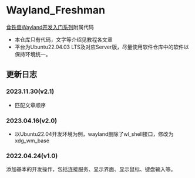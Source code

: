 # Wayland_Freshman

<a href="https://feater.top/wayland/wayland-learning-indexes" target="_blank">食铁兽Wayland开发入门系列</a>附属代码

- 本仓库只有代码，文字等介绍见教程各文章
- 平台为Ubuntu22.04.03 LTS及对应Server版，尽量使用软件仓库中的软件以保持环境统一。

## 更新日志

### 2023.11.30(v2.1)

- 匹配文章顺序

### 2023.04.16(v2.0)

- 以Ubuntu22.04开发环境为例，wayland删除了wl_shell接口，修改为xdg_wm_base

### 2022.04.24(v1.0)

添加基本的开发操作，包括连接服务、显示界面、显示鼠标、键盘输入等。
